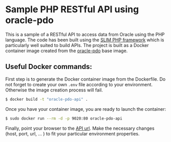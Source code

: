 # Sample PHP RESTful API using oracle-pdo

This is a sample of a RESTful API to access data from Oracle using the PHP language. The code has been built using the [SLIM PHP framework](http://www.slimframework.com/) which is particularly well suited to build APIs.
The project is built as a Docker container image created from the [oracle-pdo](https://github.com/jap1968/base-pdo-oci) base image.

## Useful Docker commands:
First step is to generate the Docker container image from the Dockerfile. Do not forget to create your own `.env` file according to your environment. Otherwise the image creation process will fail.

```sh
$ docker build -t "oracle-pdo-api" .
```
Once you have your container image, you are ready to launch the container:

```sh
$ sudo docker run --rm -d -p 9020:80 oracle-pdo-api
```

Finally, point your browser to the [API url](http://localhost:9020/api/v1/items/player/1). Make the necessary changes (host, port, url, ... ) to fit your particular environment properties.
